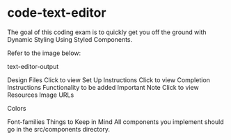 # code-text-editor
The goal of this coding exam is to quickly get you off the ground with Dynamic Styling Using Styled Components.

Refer to the image below:

text-editor-output

Design Files
Click to view
Set Up Instructions
Click to view
Completion Instructions
Functionality to be added
Important Note
Click to view
Resources
Image URLs

Colors

Font-families
Things to Keep in Mind
All components you implement should go in the src/components directory.

